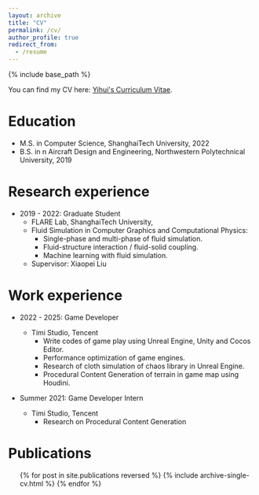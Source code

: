 ```yaml
---
layout: archive
title: "CV"
permalink: /cv/
author_profile: true
redirect_from:
  - /resume
---
```


{% include base_path %}

You can find my CV here: [Yihui's Curriculum Vitae](../assets/CV-Yihui_Ma.pdf).

Education
======
* M.S. in Computer Science, ShanghaiTech University, 2022
* B.S. in n Aircraft Design and Engineering, Northwestern Polytechnical University, 2019

Research experience
======
* 2019 - 2022: Graduate Student
  * FLARE Lab, ShanghaiTech University,
  * Fluid Simulation in Computer Graphics and Computational Physics:
    * Single-phase and multi-phase of fluid simulation.
    * Fluid-structure interaction / fluid-solid coupling.
    * Machine learning with fluid simulation.
  * Supervisor: Xiaopei Liu 

Work experience
======
* 2022 - 2025: Game Developer
  * Timi Studio, Tencent 
    * Write codes of game play using Unreal Engine, Unity and Cocos Editor.
    * Performance optimization of game engines.
    * Research of cloth simulation of chaos library in Unreal Engine.
    * Procedural Content Generation of terrain in game map using Houdini.

* Summer 2021: Game Developer Intern
  * Timi Studio, Tencent 
    * Research on Procedural Content Generation
  
<!-- Skills
======
* Skill 1
* Skill 2
  * Sub-skill 2.1
  * Sub-skill 2.2
  * Sub-skill 2.3
* Skill 3 -->

Publications
======
  <ul>{% for post in site.publications reversed %}
    {% include archive-single-cv.html %}
  {% endfor %}</ul>
  
<!-- Talks
======
  <ul>{% for post in site.talks reversed %}
    {% include archive-single-talk-cv.html  %}
  {% endfor %}</ul>
  
Teaching
======
  <ul>{% for post in site.teaching reversed %}
    {% include archive-single-cv.html %}
  {% endfor %}</ul>
  
Service and leadership
======
* Currently signed in to 43 different slack teams -->
